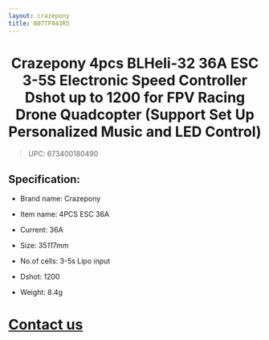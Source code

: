 ```yaml
---
layout: crazepony
title: B07TF843R5
---
```


#   
#  <center>Crazepony 4pcs BLHeli-32 36A ESC 3-5S Electronic Speed Controller Dshot up to 1200 for FPV Racing Drone Quadcopter (Support Set Up Personalized Music and LED Control)</center>

> UPC: 673400180490
	


## Specification:

+ Brand name: Crazepony

+ Item name: 4PCS ESC 36A

+ Current: 36A

+ Size: 35*11*7mm

+ No.of cells: 3-5s Lipo input

+ Dshot: 1200

+ Weight: 8.4g

# [Contact us](/en/contactUs.html)
